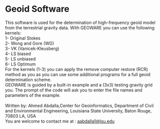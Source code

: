 # Geoid Software
This software is used for the determination of high-frequency geoid model from the terrestrial gravity data. 
With GEOWARE you can use the following kernels:\
 1- Original Stokes\
 2- Wong and Gore (WG)\
 3- VK (Vanicek-Kleusberg)\
 4- LS biased\
 5- LS unbiased\
 6- LS Optimum\
For the kernels (1-3) you can apply the remove computer restore (RCR) method as you as you can use some additional programs for a full geoid determination scheme.\
GEOWARE is guided by a built-in example and a (3x3) testing gravity grid you. The prompt of the code will ask you to enter the file names and parameters of the example.\
\
Written by: Ahmed Abdalla,Center for Geoinformatics, Department of Civil and Environmental Engineering, Louisiana State University, Baton Rouge, 70803 LA, USA\
You are welcome to contact me at : aabdalla1@lsu.edu
